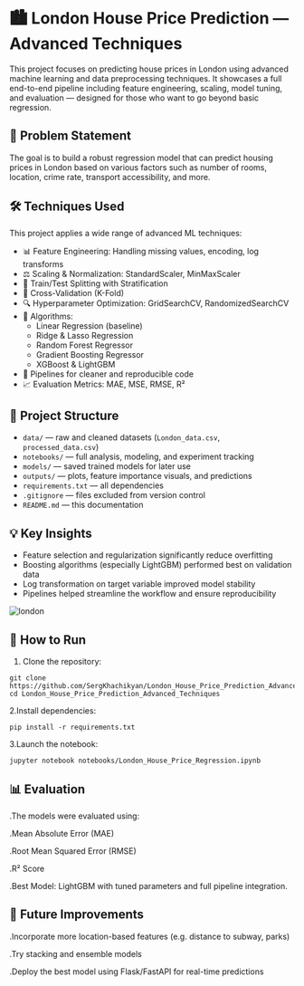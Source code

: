 # 🏙️ London House Price Prediction — Advanced Techniques  
This project focuses on predicting house prices in London using advanced machine learning and data preprocessing techniques. It showcases a full end-to-end pipeline including feature engineering, scaling, model tuning, and evaluation — designed for those who want to go beyond basic regression.  

## 📌 Problem Statement  
The goal is to build a robust regression model that can predict housing prices in London based on various factors such as number of rooms, location, crime rate, transport accessibility, and more.  

## 🛠️ Techniques Used  
This project applies a wide range of advanced ML techniques:  
- 📊 Feature Engineering: Handling missing values, encoding, log transforms  
- ⚖️ Scaling & Normalization: StandardScaler, MinMaxScaler  
- 🧪 Train/Test Splitting with Stratification  
- 🔁 Cross-Validation (K-Fold)  
- 🔍 Hyperparameter Optimization: GridSearchCV, RandomizedSearchCV  
- 🧠 Algorithms:  
  - Linear Regression (baseline)  
  - Ridge & Lasso Regression  
  - Random Forest Regressor  
  - Gradient Boosting Regressor  
  - XGBoost & LightGBM  
- 🧵 Pipelines for cleaner and reproducible code  
- 📈 Evaluation Metrics: MAE, MSE, RMSE, R²  

## 📁 Project Structure  
- `data/` — raw and cleaned datasets (`London_data.csv`, `processed_data.csv`)  
- `notebooks/` — full analysis, modeling, and experiment tracking  
- `models/` — saved trained models for later use  
- `outputs/` — plots, feature importance visuals, and predictions  
- `requirements.txt` — all dependencies  
- `.gitignore` — files excluded from version control  
- `README.md` — this documentation  

## 💡 Key Insights  
- Feature selection and regularization significantly reduce overfitting  
- Boosting algorithms (especially LightGBM) performed best on validation data  
- Log transformation on target variable improved model stability  
- Pipelines helped streamline the workflow and ensure reproducibility  

![london](https://github.com/user-attachments/assets/8380448d-2024-452d-8679-1cd99a339e1e)


## 🚀 How to Run  
1. Clone the repository:  
```  
git clone https://github.com/SergKhachikyan/London_House_Price_Prediction_Advanced_Techniques.git  
cd London_House_Price_Prediction_Advanced_Techniques
```
2.Install dependencies:
```
pip install -r requirements.txt  
```
3.Launch the notebook:
```
jupyter notebook notebooks/London_House_Price_Regression.ipynb  
```

## 📊  Evaluation
.The models were evaluated using:

.Mean Absolute Error (MAE)

.Root Mean Squared Error (RMSE)

.R² Score

.Best Model: LightGBM with tuned parameters and full pipeline integration.

## 🔮 Future Improvements
.Incorporate more location-based features (e.g. distance to subway, parks)

.Try stacking and ensemble models

.Deploy the best model using Flask/FastAPI for real-time predictions
